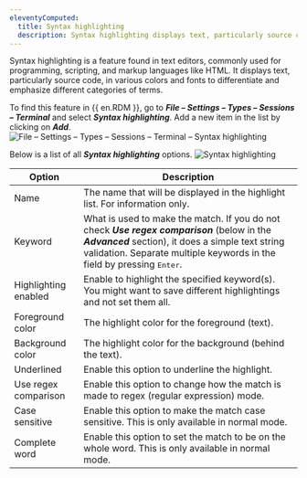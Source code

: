 ```yaml
---
eleventyComputed:
  title: Syntax highlighting
  description: Syntax highlighting displays text, particularly source code, in various colors and fonts to differentiate and emphasize different categories of terms.
---
```

Syntax highlighting is a feature found in text editors, commonly used for programming, scripting, and markup languages like HTML. It displays text, particularly source code, in various colors and fonts to differentiate and emphasize different categories of terms.

To find this feature in {{ en.RDM }}, go to ***File – Settings – Types – Sessions – Terminal*** and select ***Syntax highlighting***. Add a new item in the list by clicking on ***Add***.
![File – Settings – Types – Sessions – Terminal – Syntax highlighting](https://cdnweb.devolutions.net/docs/RDMW2010_2024_1.png)

Below is a list of all ***Syntax highlighting*** options.
![Syntax highlighting](https://cdnweb.devolutions.net/docs/RDMW2012_2024_1.png)

| Option               | Description                                                                                                        |
|----------------------|--------------------------------------------------------------------------------------------------------------------|
| Name                 | The name that will be displayed in the highlight list. For information only.                                       |
| Keyword              | What is used to make the match. If you do not check ***Use regex comparison*** (below in the ***Advanced*** section), it does a simple text string validation. Separate multiple keywords in the field by pressing <kbd>Enter</kbd>.                                                    |
| Highlighting enabled | Enable to highlight the specified keyword(s). You might want to save different highlightings and not set them all. |
| Foreground color     | The highlight color for the foreground (text).                                                                     |
| Background color     | The highlight color for the background (behind the text).                                                          |
| Underlined           | Enable this option to underline the highlight.                                                                     |
| Use regex comparison | Enable this option to change how the match is made to regex (regular expression) mode.                             |
| Case sensitive       | Enable this option to make the match case sensitive. This is only available in normal mode.                        |
| Complete word        | Enable this option to set the match to be on the whole word. This is only available in normal mode.                |